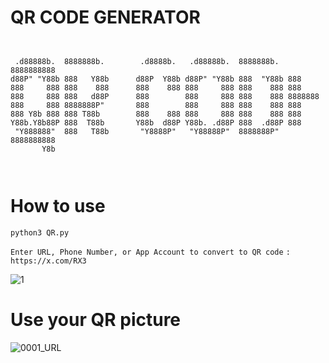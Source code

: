 # QR CODE GENERATOR

```


 .d88888b.  8888888b.        .d8888b.   .d88888b.  8888888b.  8888888888 
d88P" "Y88b 888   Y88b      d88P  Y88b d88P" "Y88b 888  "Y88b 888        
888     888 888    888      888    888 888     888 888    888 888        
888     888 888   d88P      888        888     888 888    888 8888888    
888     888 8888888P"       888        888     888 888    888 888        
888 Y8b 888 888 T88b        888    888 888     888 888    888 888        
Y88b.Y8b88P 888  T88b       Y88b  d88P Y88b. .d88P 888  .d88P 888        
 "Y888888"  888   T88b       "Y8888P"   "Y88888P"  8888888P"  8888888888 
       Y8b                                                               
                                                                         
                                                                                                                                     
```


# How to use
`python3 QR.py`

`Enter URL, Phone Number, or App Account to convert to QR code` `:` `https://x.com/RX3`


![1](https://github.com/LeerBox/QR-Code-generator/assets/127865341/05357fa3-79dc-4a14-b550-2334e7735dce)



# Use your QR picture

![0001_URL](https://github.com/LeerBox/QR-Code-generator/assets/127865341/3fc3f2c2-e0b0-4d0c-922d-3b2a29003c12)

